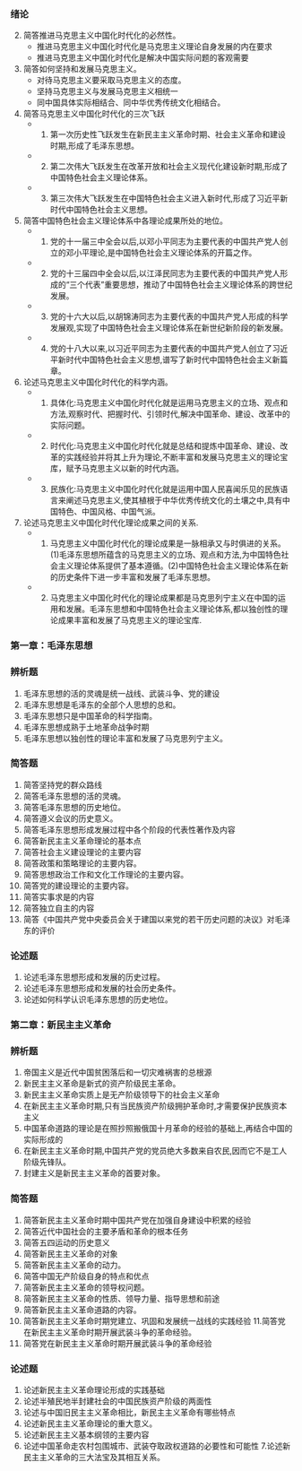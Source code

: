 ### 绪论

2. 简答推进马克思主义中国化时代化的必然性。
   - 推进马克思主义中国化时代化是马克思主义理论自身发展的内在要求
   - 推进马克思主义中国化时代化是解决中国实际问题的客观需要
3. 简答如何坚持和发展马克思主义。
   - 对待马克思主义要采取马克思主义的态度。
   - 坚持马克思主义与发展马克思主义相统一
   - 同中国具体实际相结合、同中华优秀传统文化相结合。
4. 简答马克思主义中国化时代化的三次飞跃
   - 1. 第一次历史性飞跃发生在新民主主义革命时期、社会主义革命和建设时期,形成了毛泽东思想。
   - 2. 第二次伟大飞跃发生在改革开放和社会主义现代化建设新时期,形成了中国特色社会主义理论体系。
   - 3. 第三次伟大飞跃发生在中国特色社会主义进入新时代,形成了习近平新时代中国特色社会主义思想。
5. 简答中国特色社会主义理论体系中各理论成果所处的地位。
   - 1. 党的十一届三中全会以后,以邓小平同志为主要代表的中国共产党人创立的邓小平理论,是中国特色社会主义理论体系的开篇之作。
   - 2. 党的十三届四中全会以后,以江泽民同志为主要代表的中国共产党人形成的“三个代表”重要思想，推动了中国特色社会主义理论体系的跨世纪发展。
   - 3. 党的十六大以后,以胡锦涛同志为主要代表的中国共产党人形成的科学发展观,实现了中国特色社会主义理论体系在新世纪新阶段的新发展。
   - 4. 党的十八大以来,以习近平同志为主要代表的中国共产党人创立了习近平新时代中国特色社会主义思想,谱写了新时代中国特色社会主义新篇章。
6. 论述马克思主义中国化时代化的科学内涵。
   - 1. 具体化:马克思主义中国化时代化就是运用马克思主义的立场、观点和方法,观察时代、把握时代、引领时代,解决中国革命、建设、改革中的实际问题。
   - 2. 时代化:马克思主义中国化时代化就是总结和提炼中国革命、建设、改革的实践经验并将其上升为理论,不断丰富和发展马克思主义的理论宝库，赋予马克思主义以新的时代内涵。
   - 3. 民族化:马克思主义中国化时代化就是运用中国人民喜闻乐见的民族语言来阐述马克思主义,使其植根于中华优秀传统文化的土壤之中,具有中国特色、中国风格、中国气派。
7. 论述马克思主义中国化时代化理论成果之间的关系.
   - 1. 马克思主义中国化时代化的理论成果是一脉相承又与时俱进的关系。(1)毛泽东思想所蕴含的马克思主义的立场、观点和方法,为中国特色社会主义理论体系提供了基本遵循。(2)中国特色社会主义理论体系在新的历史条件下进一步丰富和发展了毛泽东思想。
   - 2. 马克思主义中国化时代化的理论成果都是马克思列宁主义在中国的运用和发展。毛泽东思想和中国特色社会主义理论体系,都以独创性的理论成果丰富和发展了马克思主义的理论宝库.

### 第一章：毛泽东思想

### 辨析题

1. 毛泽东思想的活的灵魂是统一战线、武装斗争、党的建设
2. 毛泽东思想是毛泽东的全部个人思想的总和。
3. 毛泽东思想只是中国革命的科学指南。
4. 毛泽东思想成熟于土地革命战争时期
5. 毛泽东思想以独创性的理论丰富和发展了马克思列宁主义。

### 简答题

1. 简答坚持党的群众路线
2. 简答毛泽东思想的活的灵魂。
3. 简答毛泽东思想的历史地位。
4. 简答遵义会议的历史意义。
5. 简答毛泽东思想形成发展过程中各个阶段的代表性著作及内容
6. 简答新民主主义革命理论的基本点
7. 简答社会主义建设理论的主要内容
8. 简答政策和策略理论的主要内容。
9. 简答思想政治工作和文化工作理论的主要内容。
10. 简答党的建设理论的主要内容。
11. 简答实事求是的内容
12. 简答独立自主的内容
13. 简答《中国共产党中央委员会关于建国以来党的若干历史问题的决议》对毛泽东的评价

### 论述题

1. 论述毛泽东思想形成和发展的历史过程。
2. 论述毛泽东思想形成和发展的社会历史条件。
3. 论述如何科学认识毛泽东思想的历史地位。

### 第二章：新民主主义革命

### 辨析题

1. 帝国主义是近代中国贫困落后和一切灾难祸害的总根源
2. 新民主主义革命是新式的资产阶级民主革命。
3. 新民主主义革命实质上是无产阶级领导下的社会主义革命
4. 在新民主主义革命时期,只有当民族资产阶级拥护革命时,才需要保护民族资本主义
5. 中国革命道路的理论是在照抄照搬俄国十月革命的经验的基础上,再结合中国的实际形成的
6. 在新民主主义革命时期,中国共产党的党员绝大多数来自农民,因而它不是工人阶级先锋队。
7. 封建主义是新民主主义革命的首要对象。

### 简答题

1. 简答新民主主义革命时期中国共产党在加强自身建设中积累的经验
2. 简答近代中国社会的主要矛盾和革命的根本任务
3. 简答五四运动的历史意义
4. 简答新民主主义革命的对象
5. 简答新民主主义革命的动力。
6. 简答中国无产阶级自身的特点和优点
7. 简答新民主主义革命的领导权问题。
8. 简答新民主主义革命的性质、领导力量、指导思想和前途
9. 简答新民主主义革命道路的内容。
10. 简答新民主主义革命时期党建立、巩固和发展统一战线的实践经验 11.简答党在新民主主义革命时期开展武装斗争的革命经验。
11. 简答党在新民主主义革命时期开展武装斗争的革命经验

### 论述题

1. 论述新民主主义革命理论形成的实践基础
2. 论述半殖民地半封建社会的中国民族资产阶级的两面性
3. 论述与中国旧民主主义革命相比，新民主主义革命有哪些特点
4. 论述新民主主义革命理论的重大意义。
5. 论述新民主主义基本纲领的主要内容
6. 论述中国革命走农村包围城市、武装夺取政权道路的必要性和可能性 7.论述新民主主义革命的三大法宝及其相互关系。
